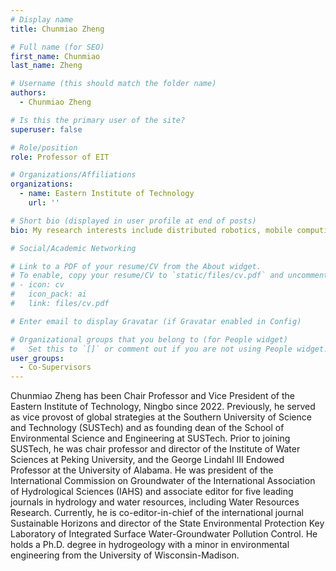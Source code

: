 ```yaml
---
# Display name
title: Chunmiao Zheng

# Full name (for SEO)
first_name: Chunmiao
last_name: Zheng

# Username (this should match the folder name)
authors:
  - Chunmiao Zheng

# Is this the primary user of the site?
superuser: false

# Role/position
role: Professor of EIT

# Organizations/Affiliations
organizations:
  - name: Eastern Institute of Technology
    url: ''

# Short bio (displayed in user profile at end of posts)
bio: My research interests include distributed robotics, mobile computing, and programmable matter.

# Social/Academic Networking

# Link to a PDF of your resume/CV from the About widget.
# To enable, copy your resume/CV to `static/files/cv.pdf` and uncomment the lines below.
# - icon: cv
#   icon_pack: ai
#   link: files/cv.pdf

# Enter email to display Gravatar (if Gravatar enabled in Config)

# Organizational groups that you belong to (for People widget)
#   Set this to `[]` or comment out if you are not using People widget.
user_groups:
  - Co-Supervisors
---
```

Chunmiao Zheng has been Chair Professor and Vice President of the Eastern Institute of Technology, Ningbo since 2022. Previously, he served as vice provost of global strategies at the Southern University of Science and Technology (SUSTech) and as founding dean of the School of Environmental Science and Engineering at SUSTech. Prior to joining SUSTech, he was chair professor and director of the Institute of Water Sciences at Peking University, and the George Lindahl III Endowed Professor at the University of Alabama. He was president of the International Commission on Groundwater of the International Association of Hydrological Sciences (IAHS) and associate editor for five leading journals in hydrology and water resources, including Water Resources Research. Currently, he is co-editor-in-chief of the international journal Sustainable Horizons and director of the State Environmental Protection Key Laboratory of Integrated Surface Water-Groundwater Pollution Control. He holds a Ph.D. degree in hydrogeology with a minor in environmental engineering from the University of Wisconsin-Madison.



